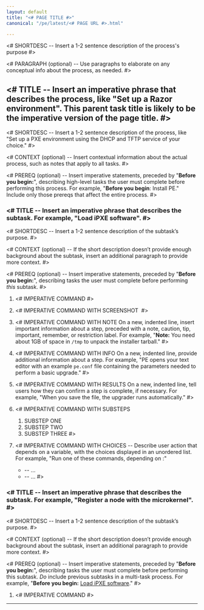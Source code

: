 ```yaml
---
layout: default
title: "<# PAGE TITLE #>"
canonical: "/pe/latest/<# PAGE URL #>.html"

---
```


<!--Overviews introduce the content of a page, telling users what they can expect to learn here. For a process, like installing or upgrading, use the overview to provide high-level conceptual information about the process. -->

<!--overview-->
<# SHORTDESC -- Insert a 1-2 sentence description of the process's purpose #>

<# PARAGRAPH (optional) -- Use paragraphs to elaborate on any conceptual info about the process, as needed. #>

<!--multi-task parent-->
## <# TITLE -- Insert an imperative phrase that describes the process, like "Set up a Razor environment". This parent task title is likely to be the imperative version of the page title. #>

<# SHORTDESC -- Insert a 1-2 sentence description of the process, like "Set up a PXE environment using the DHCP and TFTP service of your choice." #>

<# CONTEXT (optional) -- Insert contextual information about the actual process, such as notes that apply to all tasks. #>

<# PREREQ (optional) -- Insert imperative statements, preceded by "**Before you begin:**", describing high-level tasks the user must complete before performing this process. For example, "**Before you begin**: Install PE." Include only those prereqs that affect the entire process. #>

<!--multi-task child-->
### <# TITLE -- Insert an imperative phrase that describes the subtask. For example, "Load iPXE software". #>

<# SHORTDESC -- Insert a 1-2 sentence description of the subtask’s purpose. #>

<# CONTEXT (optional) -- If the short description doesn’t provide enough background about the subtask, insert an additional paragraph to provide more context. #>

<# PREREQ (optional) -- Insert imperative statements, preceded by "**Before you begin:**", describing tasks the user must complete before performing *this* subtask. #>

1. <# IMPERATIVE COMMAND #>

2. <# IMPERATIVE COMMAND WITH SCREENSHOT
   ![<IMAGE TITLE>](./images/<FILENAME.PNG>) #>

3. <# IMPERATIVE COMMAND WITH NOTE
   On a new, indented line, insert important information about a step, preceded with a note, caution, tip, important, remember, or restriction label. For example, "**Note:** You need about 1GB of space in `/tmp` to unpack the installer tarball." #>

4. <# IMPERATIVE COMMAND WITH INFO
   On a new, indented line, provide additional information about a step. For example, "PE opens your text editor with an example `pe.conf` file containing the parameters needed to perform a basic upgrade." #>

5. <# IMPERATIVE COMMAND WITH RESULTS
   On a new, indented line, tell users how they can confirm a step is complete, if necessary. For example, "When you save the file, the upgrader runs automatically." #>

6. <# IMPERATIVE COMMAND WITH SUBSTEPS
   1. SUBSTEP ONE
   2. SUBSTEP TWO
   3. SUBSTEP THREE #>

7. <# IMPERATIVE COMMAND WITH CHOICES -- Describe user action that depends on a variable, with the choices displayed in an unordered list. For example, "Run one of these commands, depending on <DECIDING FACTOR>:"
   - <CHOICE ONE> -- ...
   - <CHOICE TWO> -- ... #>

<!--multi-task child-->
### <# TITLE -- Insert an imperative phrase that describes the subtask. For example, "Register a node with the microkernel". #>

<# SHORTDESC -- Insert a 1-2 sentence description of the subtask’s purpose. #>

<# CONTEXT (optional) -- If the short description doesn’t provide enough background about the subtask, insert an additional paragraph to provide more context. #>

<# PREREQ (optional) -- Insert imperative statements, preceded by "**Before you begin:**", describing tasks the user must complete before performing this subtask. *Do* include previous subtasks in a multi-task process. For example, "**Before you begin:** [Load iPXE software](#load-ipxe-software)." #>

1. <# IMPERATIVE COMMAND #>

<!--Insert additional child tasks as needed.-->

* * *

